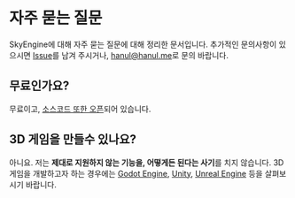 # 자주 묻는 질문
SkyEngine에 대해 자주 묻는 질문에 대해 정리한 문서입니다. 추가적인 문의사항이 있으시면 [Issue](https://github.com/Hanul/SkyEngine/issues)를 남겨 주시거나, [hanul@hanul.me](mailto:hanul@hanul.me)로 문의 바랍니다.

## 무료인가요?
무료이고, [소스코드 또한 오픈](https://github.com/Hanul/SkyEngine)되어 있습니다.

## 3D 게임을 만들수 있나요?
아니요. 저는 **제대로 지원하지 않는 기능을, 어떻게든 된다는 사기**를 치지 않습니다. 3D 게임을 개발하고자 하는 경우에는 [Godot Engine](https://godotengine.org/), [Unity](https://unity3d.com), [Unreal Engine](https://www.unrealengine.com) 등을 살펴보시기 바랍니다.
